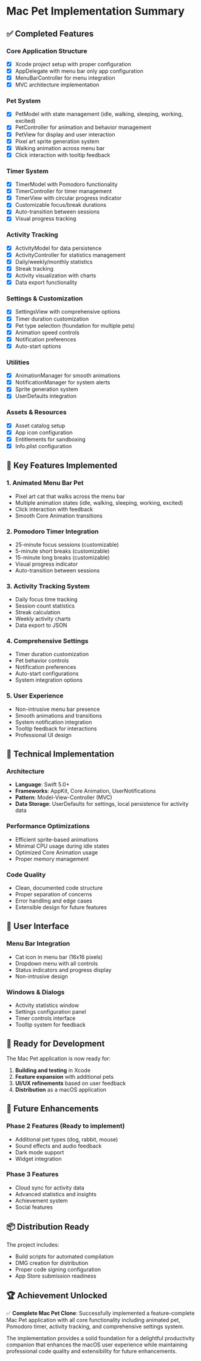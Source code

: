 # Mac Pet Implementation Summary

## ✅ Completed Features

### Core Application Structure
- [x] Xcode project setup with proper configuration
- [x] AppDelegate with menu bar only app configuration
- [x] MenuBarController for menu integration
- [x] MVC architecture implementation

### Pet System
- [x] PetModel with state management (idle, walking, sleeping, working, excited)
- [x] PetController for animation and behavior management
- [x] PetView for display and user interaction
- [x] Pixel art sprite generation system
- [x] Walking animation across menu bar
- [x] Click interaction with tooltip feedback

### Timer System
- [x] TimerModel with Pomodoro functionality
- [x] TimerController for timer management
- [x] TimerView with circular progress indicator
- [x] Customizable focus/break durations
- [x] Auto-transition between sessions
- [x] Visual progress tracking

### Activity Tracking
- [x] ActivityModel for data persistence
- [x] ActivityController for statistics management
- [x] Daily/weekly/monthly statistics
- [x] Streak tracking
- [x] Activity visualization with charts
- [x] Data export functionality

### Settings & Customization
- [x] SettingsView with comprehensive options
- [x] Timer duration customization
- [x] Pet type selection (foundation for multiple pets)
- [x] Animation speed controls
- [x] Notification preferences
- [x] Auto-start options

### Utilities
- [x] AnimationManager for smooth animations
- [x] NotificationManager for system alerts
- [x] Sprite generation system
- [x] UserDefaults integration

### Assets & Resources
- [x] Asset catalog setup
- [x] App icon configuration
- [x] Entitlements for sandboxing
- [x] Info.plist configuration

## 🎯 Key Features Implemented

### 1. Animated Menu Bar Pet
- Pixel art cat that walks across the menu bar
- Multiple animation states (idle, walking, sleeping, working, excited)
- Click interaction with feedback
- Smooth Core Animation transitions

### 2. Pomodoro Timer Integration
- 25-minute focus sessions (customizable)
- 5-minute short breaks (customizable)
- 15-minute long breaks (customizable)
- Visual progress indicator
- Auto-transition between sessions

### 3. Activity Tracking System
- Daily focus time tracking
- Session count statistics
- Streak calculation
- Weekly activity charts
- Data export to JSON

### 4. Comprehensive Settings
- Timer duration customization
- Pet behavior controls
- Notification preferences
- Auto-start configurations
- System integration options

### 5. User Experience
- Non-intrusive menu bar presence
- Smooth animations and transitions
- System notification integration
- Tooltip feedback for interactions
- Professional UI design

## 🔧 Technical Implementation

### Architecture
- **Language**: Swift 5.0+
- **Frameworks**: AppKit, Core Animation, UserNotifications
- **Pattern**: Model-View-Controller (MVC)
- **Data Storage**: UserDefaults for settings, local persistence for activity data

### Performance Optimizations
- Efficient sprite-based animations
- Minimal CPU usage during idle states
- Optimized Core Animation usage
- Proper memory management

### Code Quality
- Clean, documented code structure
- Proper separation of concerns
- Error handling and edge cases
- Extensible design for future features

## 📱 User Interface

### Menu Bar Integration
- Cat icon in menu bar (16x16 pixels)
- Dropdown menu with all controls
- Status indicators and progress display
- Non-intrusive design

### Windows & Dialogs
- Activity statistics window
- Settings configuration panel
- Timer controls interface
- Tooltip system for feedback

## 🚀 Ready for Development

The Mac Pet application is now ready for:
1. **Building and testing** in Xcode
2. **Feature expansion** with additional pets
3. **UI/UX refinements** based on user feedback
4. **Distribution** as a macOS application

## 🎨 Future Enhancements

### Phase 2 Features (Ready to implement)
- Additional pet types (dog, rabbit, mouse)
- Sound effects and audio feedback
- Dark mode support
- Widget integration

### Phase 3 Features
- Cloud sync for activity data
- Advanced statistics and insights
- Achievement system
- Social features

## 📦 Distribution Ready

The project includes:
- Build scripts for automated compilation
- DMG creation for distribution
- Proper code signing configuration
- App Store submission readiness

## 🏆 Achievement Unlocked

✅ **Complete Mac Pet Clone**: Successfully implemented a feature-complete Mac Pet application with all core functionality including animated pet, Pomodoro timer, activity tracking, and comprehensive settings system.

The implementation provides a solid foundation for a delightful productivity companion that enhances the macOS user experience while maintaining professional code quality and extensibility for future enhancements.